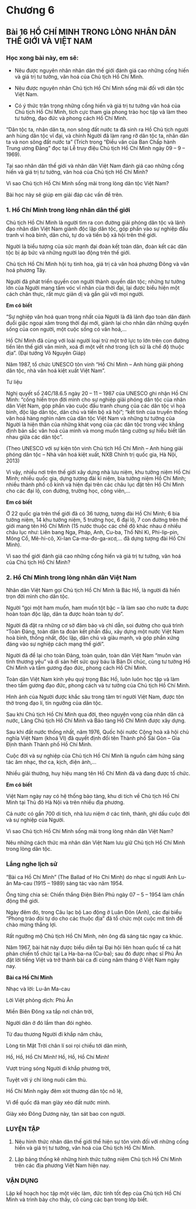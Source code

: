 # Chương 6

## Bài 16 HỒ CHÍ MINH TRONG LÒNG NHÂN DÂN THẾ GIỚI VÀ VIỆT NAM

### Học xong bài này, em sẽ:

*   Nêu được nguyên nhân nhân dân thế giới đánh giá cao những cống hiến và giá trị tư tưởng, văn hoá của Chủ tịch Hồ Chí Minh.

*   Nêu được nguyên nhân Chủ tịch Hồ Chí Minh sống mãi đối với dân tộc Việt Nam.

*   Có ý thức trân trọng những cống hiến và giá trị tư tưởng văn hoá của Chủ tịch Hồ Chí Minh, tích cực tham gia phong trào học tập và làm theo tư tưởng, đạo đức và phong cách Hồ Chí Minh.

“Dân tộc ta, nhân dân ta, non sông đất nước ta đã sinh ra Hồ Chủ tịch người anh hùng dân tộc vĩ đại, và chính Người đã làm rạng rỡ dân tộc ta, nhân dân ta và non sông đất nước ta” (Trích trong “Điều văn của Ban Chấp hành Trung ương Đảng” đọc tại Lễ truy điệu Chủ tịch Hồ Chí Minh ngày 09 – 9 – 1969).

Tại sao nhân dân thế giới và nhân dân Việt Nam đánh giá cao những cống hiến và giá trị tư tưởng, văn hoá của Chủ tịch Hồ Chí Minh?

Vì sao Chủ tịch Hồ Chí Minh sống mãi trong lòng dân tộc Việt Nam?

Bài học này sẽ giúp em giải đáp các vấn đề trên.

### 1. Hồ Chí Minh trong lòng nhân dân thế giới

Chủ tịch Hồ Chí Minh là người tìm ra con đường giải phóng dân tộc và lãnh đạo nhân dân Việt Nam giành độc lập dân tộc, góp phần vào sự nghiệp đấu tranh vì hoà bình, dân chủ, tự do và tiến bộ xã hội trên thế giới.

Người là biểu tượng của sức mạnh đại đoàn kết toàn dân, đoàn kết các dân tộc bị áp bức và những người lao động trên thế giới.

Chủ tịch Hồ Chí Minh hội tụ tinh hoa, giá trị cả văn hoá phương Đông và văn hoá phương Tây.

Người đã phát triển quyền con người thành quyền dân tộc; những tư tưởng lớn của Người mang tầm vóc vĩ nhân của thời đại, lại được biểu hiện một cách chân thực, rất mực giản dị và gần gũi với mọi người.

**Em có biết**

“Sự nghiệp văn hoá quan trọng nhất của Người là đã lãnh đạo toàn dân đánh đuổi giặc ngoại xâm trong thời đại mới, giành lại cho nhân dân những quyền sống của con người, một cuộc sống có văn hoá,...

Hồ Chí Minh đã cùng với loài người loại trừ một trở lực to lớn trên con đường tiến lên thế giới văn minh, xoá đi một vết nhơ trong lịch sử là chế độ thuộc địa”. (Đại tướng Võ Nguyên Giáp)

Năm 1987, tổ chức UNESCO tôn vinh “Hồ Chí Minh – Anh hùng giải phóng dân tộc, nhà văn hoá kiệt xuất Việt Nam”.

Tư liệu

Nghị quyết số 24C/18.6.5 ngày 20 – 11 – 1987 của UNESCO ghi nhận Hồ Chí Minh: “cống hiến trọn đời mình cho sự nghiệp giải phóng dân tộc của nhân dân Việt Nam, góp phần vào cuộc đấu tranh chung của các dân tộc vì hoà bình, độc lập dân tộc, dân chủ và tiến bộ xã hội”; “kết tinh của truyền thống văn hoá hàng nghìn năm của dân tộc Việt Nam và những tư tưởng của Người là hiện thân của những khát vọng của các dân tộc trong việc khẳng định bản sắc văn hoá của mình và mong muốn tăng cường sự hiểu biết lẫn nhau giữa các dân tộc”.

(Theo UNESCO với sự kiện tôn vinh Chủ tịch Hồ Chí Minh – Anh hùng giải phóng dân tộc – Nhà văn hoá kiệt xuất, NXB Chính trị quốc gia, Hà Nội, 2013)

Vì vậy, nhiều nơi trên thế giới xây dựng nhà lưu niệm, khu tưởng niệm Hồ Chí Minh; nhiều quốc gia, dựng tượng đài kỉ niệm, bia tưởng niệm Hồ Chí Minh; nhiều thành phố cổ kính và hiện đại trên các châu lục đặt tên Hồ Chí Minh cho các đại lộ, con đường, trường học, công viên,...

**Em có biết**

Ở 22 quốc gia trên thế giới đã có 36 tượng, tượng đài Hồ Chí Minh; 6 bia tưởng niệm, 14 khu tưởng niệm, 5 trường học, 6 đại lộ, 7 con đường trên thế giới mang tên Hồ Chí Minh (15 nước thuộc các chế độ khác nhau ở nhiều châu lục như: Liên bang Nga, Pháp, Anh, Cu-ba, Thổ Nhĩ Kì, Phi-lip-pin, Mông Cổ, Mê-hi-cô, Xi-lan Ca-ma-đo-ga-xcơ,... đã dựng tượng đài Hồ Chí Minh).

Vì sao thế giới đánh giá cao những cống hiến và giá trị tư tưởng, văn hoá của Chủ tịch Hồ Chí Minh?

### 2. Hồ Chí Minh trong lòng nhân dân Việt Nam

Nhân dân Việt Nam gọi Chủ tịch Hồ Chí Minh là Bác Hồ, là người đã hiến trọn đời mình cho dân tộc.

Người “gọi một ham muốn, ham muốn tột bậc – là làm sao cho nước ta được hoàn toàn độc lập, dân ta được hoàn toàn tự do”.

Người đã đặt ra những cơ sở đảm bảo và chỉ dẫn, soi đường cho quá trình “Toàn Đảng, toàn dân ta đoàn kết phấn đấu, xây dựng một nước Việt Nam hoà bình, thống nhất, độc lập, dân chủ và giàu mạnh, và góp phần xứng đáng vào sự nghiệp cách mạng thế giới”.

Người đã để lại cho toàn Đảng, toàn quân, toàn dân Việt Nam “muôn vàn tình thương yêu” và di sản hết sức quý báu là Bản Di chúc, cùng tư tưởng Hồ Chí Minh và tấm gương đạo đức, phong cách Hồ Chí Minh.

Toàn dân Việt Nam kính yêu quý trọng Bác Hồ, luôn luôn học tập và làm theo tấm gương đạo đức, phong cách và tư tưởng của Chủ tịch Hồ Chí Minh.

Hình ảnh của Người được khắc sâu trong tâm trí người Việt Nam, được tôn thờ trong đạo lí, tín ngưỡng của dân tộc.

Sau khi Chủ tịch Hồ Chí Minh qua đời, theo nguyện vọng của nhân dân cả nước, Lăng Chủ tịch Hồ Chí Minh và Bảo tàng Hồ Chí Minh được xây dựng.

Sau khi đất nước thống nhất, năm 1976, Quốc hội nước Cộng hoà xã hội chủ nghĩa Việt Nam (khoá VI) đã quyết định đổi tên Thành phố Sài Gòn – Gia Định thành Thành phố Hồ Chí Minh.

Cuộc đời và sự nghiệp của Chủ tịch Hồ Chí Minh là nguồn cảm hứng sáng tác âm nhạc, thơ ca, kịch, điện ảnh,...

Nhiều giải thưởng, huy hiệu mang tên Hồ Chí Minh đã và đang được tổ chức.

**Em có biết**

Việt Nam ngày nay có hệ thống bảo tàng, khu di tích về Chủ tịch Hồ Chí Minh tại Thủ đô Hà Nội và trên nhiều địa phương.

Cả nước có gần 700 di tích, nhà lưu niệm ở các tỉnh, thành, ghi dấu cuộc đời và sự nghiệp của Người.

Vì sao Chủ tịch Hồ Chí Minh sống mãi trong lòng nhân dân Việt Nam?

Nêu những cách thức mà nhân dân Việt Nam lưu giữ Chủ tịch Hồ Chí Minh trong lòng dân tộc.

### Lắng nghe lịch sử

“Bài ca Hồ Chí Minh” (The Ballad of Ho Chi Minh) do nhạc sĩ người Anh Lu-ân Ma-cau (1915 – 1989) sáng tác vào năm 1954.

Ông từng chia sẻ: Chiến thắng Điện Biên Phủ ngày 07 – 5 – 1954 làm chấn động thế giới.

Ngày đêm đó, trong Câu lạc bộ Lao động ở Luân Đôn (Anh), các đại biểu “Phong trào đòi tự do cho các thuộc địa” đã tổ chức một cuộc mít tinh để chào mừng thắng lợi.

Rất ngưỡng mộ Chủ tịch Hồ Chí Minh, nên ông đã sáng tác ngay ca khúc.

Năm 1967, bài hát này được biểu diễn tại Đại hội liên hoan quốc tế ca hát phản chiến tổ chức tại La Ha-ba-na (Cu-ba); sau đó được nhạc sĩ Phù Ân đặt lời tiếng Việt và trở thành bài ca đi cùng năm tháng ở Việt Nam ngày nay.

**Bài ca Hồ Chí Minh**

Nhạc và lời: Lu-ân Ma-cau

Lời Việt phỏng dịch: Phù Ân

Miền Biên Đông xa tắp nơi chân trời,

Người dân ở đó lầm than đói nghèo.

Từ đau thương Người đi khắp năm châu,

Lòng tin Mặt Trời chân lí soi rọi chiếu tới dân mình,

Hồ, Hồ, Hồ Chí Minh! Hồ, Hồ, Hồ Chí Minh!

Vượt trùng sóng Người đi khắp phương trời,

Tuyệt vời ý chí lòng nuôi căm thù.

Hồ Chí Minh ngày đêm xót thương dân tộc nô lệ,

Vì để quốc đã man giày xéo đất nước mình.

Giày xéo Đông Dương này, tàn sát bao con người.

### LUYỆN TẬP

1.  Nêu hình thức nhân dân thế giới thể hiện sự tôn vinh đối với những cống hiến và giá trị tư tưởng, văn hoá của Chủ tịch Hồ Chí Minh.

2.  Lập bảng thống kê những hình thức tưởng niệm Chủ tịch Hồ Chí Minh trên các địa phương Việt Nam hiện nay.

### VẬN DỤNG

Lập kế hoạch học tập một việc làm, đức tính tốt đẹp của Chủ tịch Hồ Chí Minh và trình bày cho thầy, cô cùng các bạn trong lớp biết.
